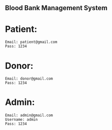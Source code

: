 ## Blood Bank Management System

# Patient:
    Email: patient@gmail.com
    Pass: 1234

# Donor:
    Email: donor@gmail.com
    Pass: 1234

# Admin:
    Email: admin@gmail.com
    Username: admin
    Pass: 1234